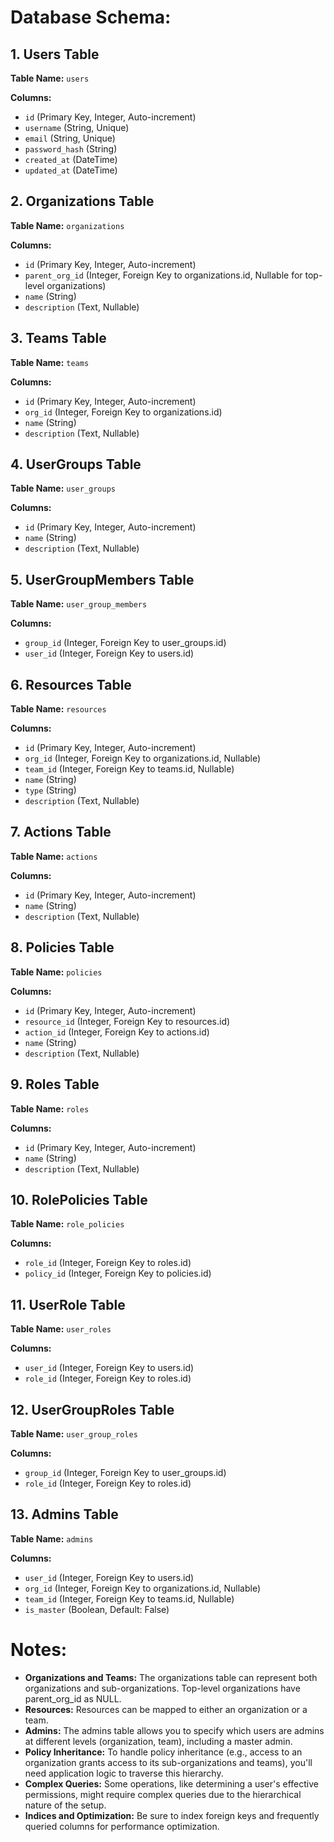 # Database Schema:

## 1. Users Table

**Table Name:** `users`

**Columns:**

- `id` (Primary Key, Integer, Auto-increment)
- `username` (String, Unique)
- `email` (String, Unique)
- `password_hash` (String)
- `created_at` (DateTime)
- `updated_at` (DateTime)

## 2. Organizations Table

**Table Name:** `organizations`

**Columns:**

- `id` (Primary Key, Integer, Auto-increment)
- `parent_org_id` (Integer, Foreign Key to organizations.id, Nullable for top-level organizations)
- `name` (String)
- `description` (Text, Nullable)

## 3. Teams Table

**Table Name:** `teams`

**Columns:**

- `id` (Primary Key, Integer, Auto-increment)
- `org_id` (Integer, Foreign Key to organizations.id)
- `name` (String)
- `description` (Text, Nullable)

## 4. UserGroups Table

**Table Name:** `user_groups`

**Columns:**

- `id` (Primary Key, Integer, Auto-increment)
- `name` (String)
- `description` (Text, Nullable)

## 5. UserGroupMembers Table

**Table Name:** `user_group_members`

**Columns:**

- `group_id` (Integer, Foreign Key to user_groups.id)
- `user_id` (Integer, Foreign Key to users.id)

## 6. Resources Table

**Table Name:** `resources`

**Columns:**

- `id` (Primary Key, Integer, Auto-increment)
- `org_id` (Integer, Foreign Key to organizations.id, Nullable)
- `team_id` (Integer, Foreign Key to teams.id, Nullable)
- `name` (String)
- `type` (String)
- `description` (Text, Nullable)

## 7. Actions Table

**Table Name:** `actions`

**Columns:**

- `id` (Primary Key, Integer, Auto-increment)
- `name` (String)
- `description` (Text, Nullable)

## 8. Policies Table

**Table Name:** `policies`

**Columns:**

- `id` (Primary Key, Integer, Auto-increment)
- `resource_id` (Integer, Foreign Key to resources.id)
- `action_id` (Integer, Foreign Key to actions.id)
- `name` (String)
- `description` (Text, Nullable)

## 9. Roles Table

**Table Name:** `roles`

**Columns:**

- `id` (Primary Key, Integer, Auto-increment)
- `name` (String)
- `description` (Text, Nullable)

## 10. RolePolicies Table

**Table Name:** `role_policies`

**Columns:**

- `role_id` (Integer, Foreign Key to roles.id)
- `policy_id` (Integer, Foreign Key to policies.id)

## 11. UserRole Table

**Table Name:** `user_roles`

**Columns:**

- `user_id` (Integer, Foreign Key to users.id)
- `role_id` (Integer, Foreign Key to roles.id)

## 12. UserGroupRoles Table

**Table Name:** `user_group_roles`

**Columns:**

- `group_id` (Integer, Foreign Key to user_groups.id)
- `role_id` (Integer, Foreign Key to roles.id)

## 13. Admins Table

**Table Name:** `admins`

**Columns:**

- `user_id` (Integer, Foreign Key to users.id)
- `org_id` (Integer, Foreign Key to organizations.id, Nullable)
- `team_id` (Integer, Foreign Key to teams.id, Nullable)
- `is_master` (Boolean, Default: False)

# Notes:

- **Organizations and Teams:** The organizations table can represent both organizations and sub-organizations. Top-level organizations have parent_org_id as NULL.
- **Resources:** Resources can be mapped to either an organization or a team.
- **Admins:** The admins table allows you to specify which users are admins at different levels (organization, team), including a master admin.
- **Policy Inheritance:** To handle policy inheritance (e.g., access to an organization grants access to its sub-organizations and teams), you'll need application logic to traverse this hierarchy.
- **Complex Queries:** Some operations, like determining a user's effective permissions, might require complex queries due to the hierarchical nature of the setup.
- **Indices and Optimization:** Be sure to index foreign keys and frequently queried columns for performance optimization.
